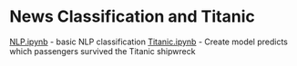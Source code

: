 # News Classification and Titanic 
[NLP.ipynb](./NLP.ipynb) - basic NLP classification
[Titanic.ipynb](./Titanic.ipynb) - Create model predicts which passengers survived the Titanic shipwreck
